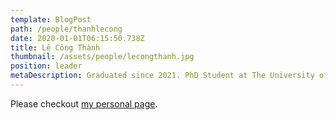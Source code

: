 ```yaml
---
template: BlogPost
path: /people/thanhlecong
date: 2020-01-01T06:15:50.738Z
title: Lê Công Thành
thumbnail: /assets/people/lecongthanh.jpg
position: leader
metaDescription: Graduated since 2021. PhD Student at The University of Melbourne. 
---
```


Please checkout [my personal page](https://thanhlecongg.github.io/).
